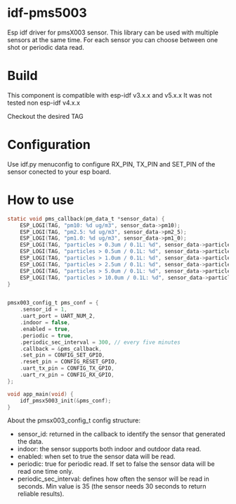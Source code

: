 # idf-pms5003

Esp idf driver for pmsX003 sensor.
This library can be used with multiple sensors at the same time. For each sensor you can choose between
one shot or periodic data read.

# Build

This component is compatible with esp-idf v3.x.x and v5.x.x
It was not tested non esp-idf v4.x.x

Checkout the desired TAG

# Configuration

Use idf.py menuconfig to configure RX_PIN, TX_PIN and SET_PIN of the sensor conected to your esp board.

# How to use

```c
static void pms_callback(pm_data_t *sensor_data) {
    ESP_LOGI(TAG, "pm10: %d ug/m3", sensor_data->pm10);
    ESP_LOGI(TAG, "pm2.5: %d ug/m3", sensor_data->pm2_5);
    ESP_LOGI(TAG, "pm1.0: %d ug/m3", sensor_data->pm1_0);
    ESP_LOGI(TAG, "particles > 0.3um / 0.1L: %d", sensor_data->particles_03um);
    ESP_LOGI(TAG, "particles > 0.5um / 0.1L: %d", sensor_data->particles_05um);
    ESP_LOGI(TAG, "particles > 1.0um / 0.1L: %d", sensor_data->particles_10um);
    ESP_LOGI(TAG, "particles > 2.5um / 0.1L: %d", sensor_data->particles_25um);
    ESP_LOGI(TAG, "particles > 5.0um / 0.1L: %d", sensor_data->particles_50um);
    ESP_LOGI(TAG, "particles > 10.0um / 0.1L: %d", sensor_data->particles_100um);
}


pmsx003_config_t pms_conf = {
    .sensor_id = 1,
    .uart_port = UART_NUM_2,
    .indoor = false,
    .enabled = true,
    .periodic = true,
    .periodic_sec_interval = 300, // every five minutes
    .callback = &pms_callback,
    .set_pin = CONFIG_SET_GPIO,
    .reset_pin = CONFIG_RESET_GPIO,
    .uart_tx_pin = CONFIG_TX_GPIO,
    .uart_rx_pin = CONFIG_RX_GPIO,
};

void app_main(void) {
    idf_pmsx5003_init(&pms_conf);
}
```

About the pmsx003_config_t config structure:

- sensor_id: returned in the callback to identify the sensor that generated the data.
- indoor: the sensor supports both indoor and outdoor data read.
- enabled: when set to true the sensor data will be read.
- periodic: true for periodic read. If set to false the sensor data will be read one time only.
- periodic_sec_interval: defines how often the sensor will be read in seconds. Min value is 35 (the sensor needs 30 seconds to return reliable results).


